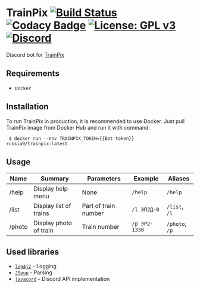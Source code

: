 # TrainPix [![Build Status](https://travis-ci.com/Russia9/TrainPix.svg?branch=master)](https://travis-ci.com/Russia9/TrainPix) [![Codacy Badge](https://api.codacy.com/project/badge/Grade/b92b741a75f641c39ab8c9e1aa9374bb)](https://www.codacy.com/manual/Russia9/TrainPix?utm_source=github.com&amp;utm_medium=referral&amp;utm_content=Russia9/TrainPix&amp;utm_campaign=Badge_Grade) [![License: GPL v3](https://img.shields.io/badge/License-GPLv3-blue.svg)](https://www.gnu.org/licenses/gpl-3.0) [![Discord](https://img.shields.io/discord/647795109013749791?label=Discord)](https://discord.gg/TQtM5wt)
Discord bot for [TrainPix](https://trainpix.org/)

## Requirements
- `Docker`

## Installation
To run TrainPix in production, it is recommended to use Docker.
Just pull TrainPix image from Docker Hub and run it with command:
```shell script
 $ docker run --env TRAINPIX_TOKEN={{Bot token}} russia9/trainpix:latest
```

## Usage
| Name | Summary | Parameters | Example | Aliases |
| - | - | - | - | - |
| /help | Display help menu | None | `/help` |  `/help` |
| /list | Display list of trains | Part of train number | `/l ЭП2Д-0` |  `/list`, `/l` |
| /photo | Display photo of train | Train number | `/p ЭР2-1338` |  `/photo`, `/p` |

## Used libraries
- [`log4j2`](https://github.com/apache/logging-log4j2) - Logging
- [`JSoup`](https://jsoup.org/) - Parsing
- [`javacord`](https://github.com/Javacord/Javacord) - Discord API implementation
 
